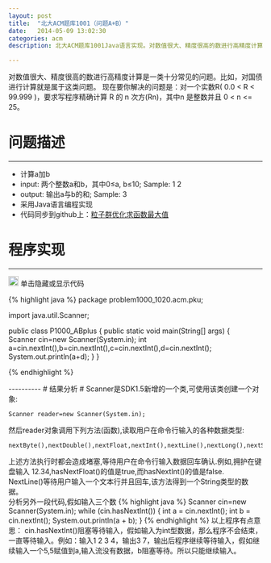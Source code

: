 ```yaml
---
layout: post
title:  "北大ACM题库1001（问题A+B）"
date:   2014-05-09 13:02:30   
categories: acm
description: 北大ACM题库1001Java语言实现。对数值很大、精度很高的数进行高精度计算是一类十分常见的问题。比如，对国债进行计算就是属于这类问题。现在要你解决的问题是：对一个实数R( 0.0 < R < 99.999 )，要求写程序精确计算 R 的 n 次方(Rn)，其中n 是整数并且 0 < n <= 25。

---
```

对数值很大、精度很高的数进行高精度计算是一类十分常见的问题。比如，对国债进行计算就是属于这类问题。 
现在要你解决的问题是：对一个实数R( 0.0 < R < 99.999 )，要求写程序精确计算 R 的 n 次方(Rn)，其中n 是整数并且 0 < n <= 25。
# 问题描述 #

----------
+ 计算a加b
+ input: 两个整数a和b，其中0≤a, b≤10; Sample: 1 2
+ output: 输出a与b的和; Sample: 3
+ 采用Java语言编程实现
+ 代码同步到github上：[粒子群优化求函数最大值](https://github.com/lzhfsailor/EAs/tree/master/EAs/src/simplePSO "粒子群优化求函数最大值")

# 程序实现 #

----------
<input type=image  value=show&hide src="/images/hide.ico"  width ="20" height="20" onclick=display(codeHide)> 单击隐藏或显示代码
<div id=codeHide>
{% highlight java %}
package problem1000_1020.acm.pku;

import java.util.Scanner;

public class P1000_ABplus {
	public static void main(String[] args) {		
		  Scanner cin=new Scanner(System.in);
          int a=cin.nextInt(),b=cin.nextInt(),c=cin.nextInt(),d=cin.nextInt();
          System.out.println(a+d);
	}
}

{% endhighlight %}
</div>
----------
# 结果分析 #
Scanner是SDK1.5新增的一个类,可使用该类创建一个对象:

    Scanner reader=new Scanner(System.in);

然后reader对象调用下列方法(函数),读取用户在命令行输入的各种数据类型:

    nextByte(),nextDouble(),nextFloat,nextInt(),nextLine(),nextLong(),nextShot()

上述方法执行时都会造成堵塞,等待用户在命令行输入数据回车确认.例如,拥护在键盘输入
12.34,hasNextFloat()的值是true,而hasNextInt()的值是false. 
NextLine()等待用户输入一个文本行并且回车,该方法得到一个String类型的数据。<br>
分析另外一段代码,假如输入三个数
{% highlight java %}
Scanner cin=new Scanner(System.in);
while (cin.hasNextInt()) {
   int a = cin.nextInt();
   int b = cin.nextInt();
   System.out.println(a + b);
}
{% endhighlight %}
以上程序有点意思：
cin.hasNextInt()阻塞等待输入，假如输入为int型数据，那么程序不会结束，一直等待输入。例如：输入1 2 3 4，输出3 7，输出后程序继续等待输入，假如继续输入一个5,5赋值到a,输入流没有数据，b阻塞等待。所以只能继续输入。